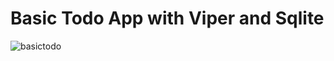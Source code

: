 # Basic Todo App with Viper and Sqlite



![basictodo](https://user-images.githubusercontent.com/88059407/196031934-f42ece3c-f4d5-4b68-b2f4-3b844833eff7.gif)
